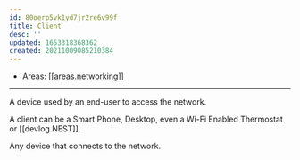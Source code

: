 ```yaml
---
id: 80oerp5vk1yd7jr2re6v99f
title: Client
desc: ''
updated: 1653318368362
created: 20211009085210384
---
```


- Areas: [[areas.networking]]

---

A device used by an end-user to access the network.

A client can be a Smart Phone, Desktop, even a Wi-Fi Enabled Thermostat or [[devlog.NEST]].

Any device that connects to the network.
